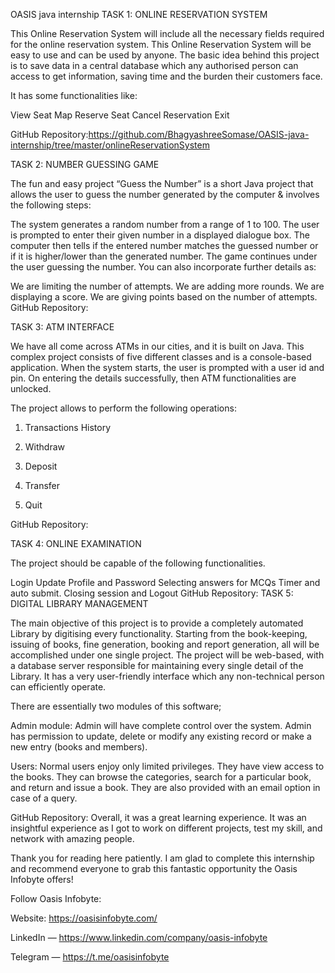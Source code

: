 OASIS java internship
TASK 1: ONLINE RESERVATION SYSTEM

This Online Reservation System will include all the necessary fields required for the online reservation system. This Online Reservation System will be easy to use and can be used by anyone. The basic idea behind this project is to save data in a central database which any authorised person can access to get information, saving time and the burden their customers face.

It has some functionalities like:

View Seat Map
Reserve Seat
Cancel Reservation
Exit

GitHub Repository:https://github.com/BhagyashreeSomase/OASIS-java-internship/tree/master/onlineReservationSystem

TASK 2: NUMBER GUESSING GAME

The fun and easy project “Guess the Number” is a short Java project that allows the user to guess the number generated by the computer & involves the following steps:

The system generates a random number from a range of 1 to 100.
The user is prompted to enter their given number in a displayed dialogue box.
The computer then tells if the entered number matches the guessed number or if it is higher/lower than the generated number.
The game continues under the user guessing the number.
You can also incorporate further details as:

We are limiting the number of attempts.
We are adding more rounds.
We are displaying a score.
We are giving points based on the number of attempts.
GitHub Repository: 

TASK 3: ATM INTERFACE

We have all come across ATMs in our cities, and it is built on Java. This complex project consists of five different classes and is a console-based application. When the system starts, the user is prompted with a user id and pin. On entering the details successfully, then ATM functionalities are unlocked.

The project allows to perform the following operations:

1. Transactions History

2. Withdraw

3. Deposit

4. Transfer

5. Quit

GitHub Repository: 

TASK 4: ONLINE EXAMINATION

The project should be capable of the following functionalities.

Login
Update Profile and Password
Selecting answers for MCQs
Timer and auto submit.
Closing session and Logout
GitHub Repository: 
TASK 5: DIGITAL LIBRARY MANAGEMENT

The main objective of this project is to provide a completely automated Library by digitising every functionality. Starting from the book-keeping, issuing of books, fine generation, booking and report generation, all will be accomplished under one single project. The project will be web-based, with a database server responsible for maintaining every single detail of the Library. It has a very user-friendly interface which any non-technical person can efficiently operate.

There are essentially two modules of this software;

Admin module: Admin will have complete control over the system. Admin has permission to update, delete or modify any existing record or make a new entry (books and members).

Users: Normal users enjoy only limited privileges. They have view access to the books. They can browse the categories, search for a particular book, and return and issue a book. They are also provided with an email option in case of a query.

GitHub Repository: 
Overall, it was a great learning experience. It was an insightful experience as I got to work on different projects, test my skill, and network with amazing people.

Thank you for reading here patiently. I am glad to complete this internship and recommend everyone to grab this fantastic opportunity the 
Oasis Infobyte
 offers!

Follow Oasis Infobyte:

Website: https://oasisinfobyte.com/

LinkedIn — https://www.linkedin.com/company/oasis-infobyte

Telegram — https://t.me/oasisinfobyte
